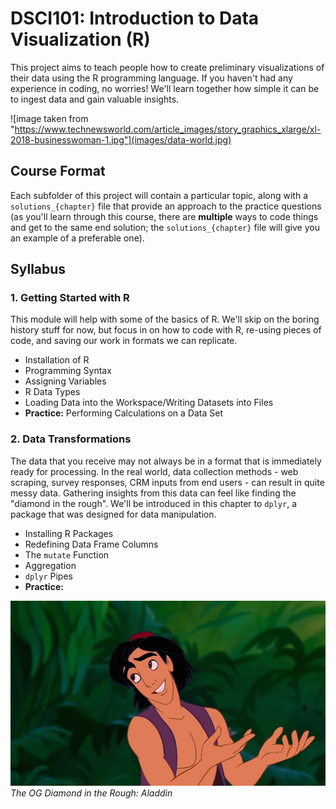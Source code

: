 # DSCI101: Introduction to Data Visualization (R)
This project aims to teach people how to create preliminary visualizations of their data using the R programming language. If you haven't had any experience in coding, no worries! We'll learn together how simple it can be to ingest data and gain valuable insights.

![image taken from "https://www.technewsworld.com/article_images/story_graphics_xlarge/xl-2018-businesswoman-1.jpg"](images/data-world.jpg)

## Course Format
Each subfolder of this project will contain a particular topic, along with a `solutions_{chapter}` file that provide an approach to the practice questions (as you'll learn through this course, there are **multiple** ways to code things and get to the same end solution; the `solutions_{chapter}` file will give you an example of a preferable one).

## Syllabus

### 1. Getting Started with R
This module will help with some of the basics of R. We'll skip on the boring history stuff for now, but focus in on how to code with R, re-using pieces of code, and saving our work in formats we can replicate.

* Installation of R
* Programming Syntax
* Assigning Variables
* R Data Types
* Loading Data into the Workspace/Writing Datasets into Files
* **Practice:**  Performing Calculations on a Data Set

### 2. Data Transformations
The data that you receive may not always be in a format that is immediately ready for processing. In the real world, data collection methods - web scraping, survey responses, CRM inputs from end users - can result in quite messy data. Gathering insights from this data can feel like finding the "diamond in the rough". We'll be introduced in this chapter to `dplyr`, a package that was designed for data manipulation.

* Installing R Packages
* Redefining Data Frame Columns
* The `mutate` Function
* Aggregation
* `dplyr` Pipes
* **Practice:** 

![](images/diamond-in-the-rough.jpg)
*The OG Diamond in the Rough: Aladdin*
